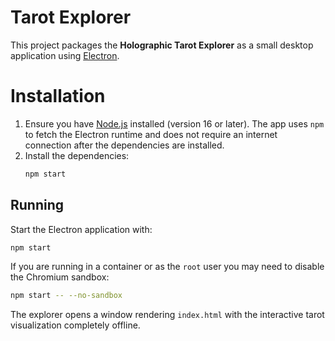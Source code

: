 # Tarot Explorer

This project packages the **Holographic Tarot Explorer** as a small desktop application using [Electron](https://www.electronjs.org/).

# Installation

1. Ensure you have [Node.js](https://nodejs.org/) installed (version 16 or later).
   The app uses `npm` to fetch the Electron runtime and does not require an
   internet connection after the dependencies are installed.
2. Install the dependencies:
   ```bash
   npm start
   ```

## Running

Start the Electron application with:
```bash
npm start
```

If you are running in a container or as the `root` user you may need to disable
the Chromium sandbox:
```bash
npm start -- --no-sandbox
```

The explorer opens a window rendering `index.html` with the interactive tarot
visualization completely offline.

